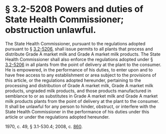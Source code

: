 # § 3.2-5208 Powers and duties of State Health Commissioner; obstruction unlawful.

<p>The State Health Commissioner, pursuant to the regulations adopted pursuant to § <a href='http://law.lis.virginia.gov/vacode/3.2-5206/'>3.2-5206</a>, shall issue permits to all plants that process and distribute Grade A market milk and Grade A market milk products. The State Health Commissioner shall also enforce the regulations adopted under § <a href='http://law.lis.virginia.gov/vacode/3.2-5206/'>3.2-5206</a> in all plants from the point of delivery at the plant to the consumer. He is empowered, in the performance of his duties, to enter upon and to have free access to any establishment or area subject to the provisions of this article, or the regulations adopted hereunder, pertaining to the processing and distribution of Grade A market milk, Grade A market milk products, ungraded milk products, and those products manufactured in semblance to or as substitutes in Grade A market milk and Grade A market milk products plants from the point of delivery at the plant to the consumer. It shall be unlawful for any person to hinder, obstruct, or interfere with the State Health Commissioner in the performance of his duties under this article or under the regulations adopted hereunder.</p><p>1970, c. 49, § 3.1-530.4; 2008, c. <a href='http://lis.virginia.gov/cgi-bin/legp604.exe?081+ful+CHAP0860'>860</a>.</p>